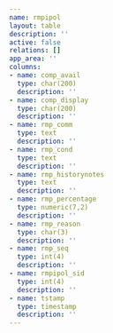 ```yaml
---
name: rmpipol
layout: table
description: ''
active: false
relations: []
app_area: ''
columns:
- name: comp_avail
  type: char(200)
  description: ''
- name: comp_display
  type: char(200)
  description: ''
- name: rmp_comm
  type: text
  description: ''
- name: rmp_cond
  type: text
  description: ''
- name: rmp_historynotes
  type: text
  description: ''
- name: rmp_percentage
  type: numeric(7,2)
  description: ''
- name: rmp_reason
  type: char(3)
  description: ''
- name: rmp_seq
  type: int(4)
  description: ''
- name: rmpipol_sid
  type: int(4)
  description: ''
- name: tstamp
  type: timestamp
  description: ''
---
```


